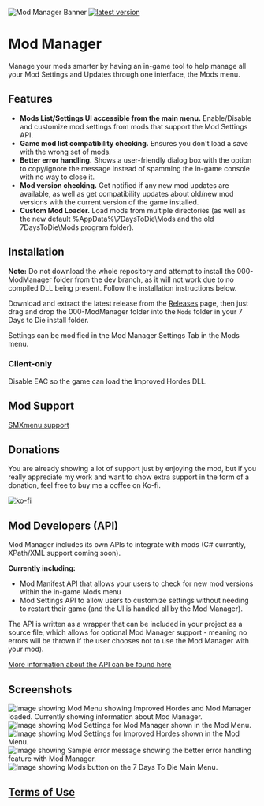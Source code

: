 ![Mod Manager Banner](https://i.imgur.com/ZGDBwN1.png)
[![latest version](https://img.shields.io/github/v/release/FilUnderscore/ModManager?include_prereleases)](https://github.com/FilUnderscore/ModManager/releases)
# Mod Manager
Manage your mods smarter by having an in-game tool to help manage all your Mod Settings and Updates through one interface, the Mods menu.

## Features
* **Mods List/Settings UI accessible from the main menu.** Enable/Disable and customize mod settings from mods that support the Mod Settings API.
* **Game mod list compatibility checking.** Ensures you don't load a save with the wrong set of mods.
* **Better error handling.** Shows a user-friendly dialog box with the option to copy/ignore the message instead of spamming the in-game console with no way to close it.
* **Mod version checking.** Get notified if any new mod updates are available, as well as get compatibility updates about old/new mod versions with the current version of the game installed.
* **Custom Mod Loader.** Load mods from multiple directories (as well as the new default %AppData%\7DaysToDie\Mods and the old 7DaysToDie\Mods program folder).

## Installation
**Note:** Do not download the whole repository and attempt to install the 000-ModManager folder from the dev branch, as it will not work due to no compiled DLL being present. Follow the installation instructions below.

Download and extract the latest release from the [Releases](https://github.com/FilUnderscore/ModManager/releases) page, then just drag and drop the 000-ModManager folder into the `Mods` folder in your 7 Days to Die install folder. 

Settings can be modified in the Mod Manager Settings Tab in the Mods menu.

### Client-only
Disable EAC so the game can load the Improved Hordes DLL.

## Mod Support
[SMXmenu support](https://github.com/FilUnderscore/ModManager/releases/download/1.0.2/ModManagerSMXmenuSupport.zip)

## Donations
You are already showing a lot of support just by enjoying the mod, but if you really appreciate my work and want to show extra support in the form of a donation, feel free to buy me a coffee on Ko-fi.

[![ko-fi](https://ko-fi.com/img/githubbutton_sm.svg)](https://ko-fi.com/R6R3N9KGV) 

## Mod Developers (API)
Mod Manager includes its own APIs to integrate with mods (C# currently, XPath/XML support coming soon).

**Currently including:**
* Mod Manifest API that allows your users to check for new mod versions within the in-game Mods menu
* Mod Settings API  to allow users to customize settings without needing to restart their game (and the UI is handled all by the Mod Manager).

The API is written as a wrapper that can be included in your project as a source file, which allows for optional Mod Manager support - meaning no errors will be thrown if the user chooses not to use the Mod Manager with your mod).

[More information about the API can be found here](https://github.com/FilUnderscore/ModManager/wiki/Mod-Integration)

## Screenshots
![Image showing Mod Menu showing Improved Hordes and Mod Manager loaded. Currently showing information about Mod Manager.](https://i.imgur.com/hf9dQ2Q.png)
![Image showing Mod Settings for Mod Manager shown in the Mod Menu.](https://i.imgur.com/KRLa8sf.png)
![Image showing Mod Settings for Improved Hordes shown in the Mod Menu.](https://i.imgur.com/gne9qWf.png)
![Image showing Sample error message showing the better error handling feature with Mod Manager.](https://i.imgur.com/RyOQCFj.png)
![Image showing Mods button on the 7 Days To Die Main Menu.](https://i.imgur.com/ldefUSU.png)

## [Terms of Use](https://github.com/FilUnderscore/ModManager/blob/dev/LICENSE)
